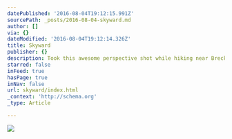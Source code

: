```yaml
---
datePublished: '2016-08-04T19:12:15.991Z'
sourcePath: _posts/2016-08-04-skyward.md
author: []
via: {}
dateModified: '2016-08-04T19:12:14.326Z'
title: Skyward
publisher: {}
description: Took this awesome perspective shot while hiking near Breckenridge Colorado
starred: false
inFeed: true
hasPage: true
inNav: false
url: skyward/index.html
_context: 'http://schema.org'
_type: Article

---
```

![](https://the-grid-user-content.s3-us-west-2.amazonaws.com/3cd3436e-7bc1-4ed1-a7ae-e06516fb8243.jpg)